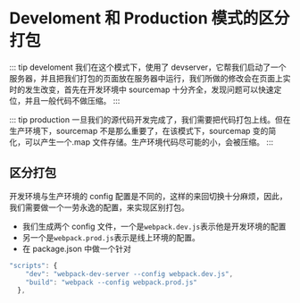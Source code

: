 # Develoment 和 Production 模式的区分打包

::: tip develoment
我们在这个模式下，使用了 devserver，它帮我们启动了一个服务器，并且把我们打包的页面放在服务器中运行，我们所做的修改会在页面上实时的发生改变，首先在开发环境中 sourcemap 十分齐全，发现问题可以快速定位，并且一般代码不做压缩。
:::

::: tip production
一旦我们的源代码开发完成了，我们需要把代码打包上线。但在生产环境下，sourcemap 不是那么重要了，在该模式下，sourcemap 变的简化，可以产生一个.map 文件存储。生产环境代码尽可能的小，会被压缩。
:::

## 区分打包

开发环境与生产环境的 config 配置是不同的，这样的来回切换十分麻烦，因此，我们需要做一个一劳永逸的配置，来实现区别打包。

- 我们生成两个 config 文件，一个是`webpack.dev.js`表示他是开发环境的配置
- 另一个是`webpack.prod.js`表示是线上环境的配置。
- 在 package.json 中做一个针对

```js
"scripts": {
    "dev": "webpack-dev-server --config webpack.dev.js",
    "build": "webpack --config webpack.prod.js"
  },
```
